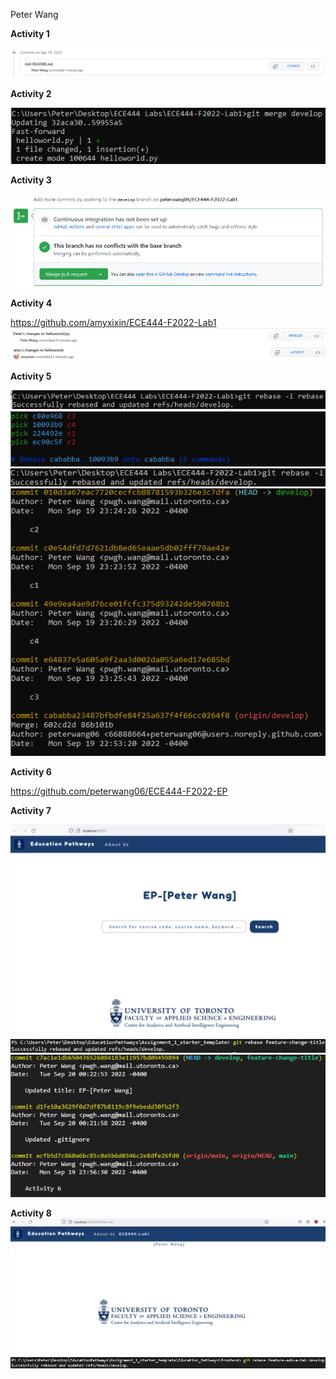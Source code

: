 Peter Wang

**Activity 1**

![](images/Activity1.png)

**Activity 2**

![](images/Activity2.png)

**Activity 3**

![](images/Activity3.png)

**Activity 4**

https://github.com/amyxixin/ECE444-F2022-Lab1
![](images/Activity4a.png)
![](images/Activity4b.png)

**Activity 5**

![](images/Activity5.png)
![](images/Activity5a.png)
![](images/Activity5b.png)
![](images/Activity5c.png)

**Activity 6**

https://github.com/peterwang06/ECE444-F2022-EP

**Activity 7**

![](images/Activity7.png)
![](images/Activity7a.png)
![](images/Activity7b.png)

**Activity 8**
![](images/Activity8.png)
![](images/Activity8a.png)